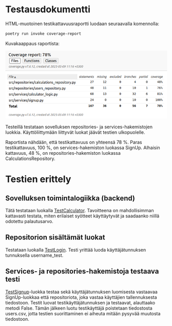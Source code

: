 # Testausdokumentti

HTML-muotoinen testikattavuusraportti luodaan seuraavalla komennolla:
```bash
poetry run invoke coverage-report
```

Kuvakaappaus raportista:

![](./kuvat/coverage-report.png)

Testeillä testataan sovelluksen repositories- ja services-hakemistojen luokkia. Käyttöliittymään liittyvät luokat jäävät testien ulkopuolelle.

Raportista nähdään, että testikattavuus on yhteensä 78 %. Paras testikattavuus, 100 %, on services-hakemiston luokassa SignUp. Alhaisin kattavuus, 48 %, on repositories-hakemiston luokassa CalculationsRepository.

# Testien erittely

## Sovelluksen toimintalogiikka (backend)

Tätä testataan luokalla [TestCalculator](https://github.com/isagimos/laskin/blob/master/src/tests/calculator_logic_test.py). Tavoitteena on mahdollisimman kattavasti testata, miten erilaiset syötteet käyttäytyvät ja saadaanko niillä odotettu palautusarvo.

## Repositorion sisältämät luokat

Testataan luokalla [TestLogin](https://github.com/isagimos/laskin/blob/master/src/tests/login_test.py). Testi yrittää luoda käyttäjätunnuksen tunnuksella username_test.

## Services- ja repositories-hakemistoja testaava testi

[TestSignup](https://github.com/isagimos/laskin/blob/master/src/tests/signup_test.py)-luokka testaa sekä käyttäjätunnuksen luomisesta vastaavaa SignUp-luokkaa että repositoriota, joka vastaa käyttäjien tallennuksesta tiedostoon. Testit luovat testikäyttäjätunnuksen ja testaavat, alauttaako metodi False. Tämän jälkeen luotu testikäyttäjä poistetaan tiedostosta users.csv, jotta testien suorittaminen ei aiheuta mitään pysyvää muutosta tiedostoon.
